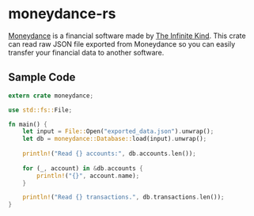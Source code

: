 # moneydance-rs

[Moneydance](http://moneydance.com/) is a financial software made by [The Infinite Kind](https://infinitekind.com/). This crate can read raw JSON file exported from Moneydance so you can easily transfer your financial data to another software.

## Sample Code

``` rust
extern crate moneydance;

use std::fs::File;

fn main() {
    let input = File::Open("exported_data.json").unwrap();
    let db = moneydance::Database::load(input).unwrap();
    
    println!("Read {} accounts:", db.accounts.len());
    
    for (_, account) in &db.accounts {
        println!("{}", account.name);
    }

    println!("Read {} transactions.", db.transactions.len());
}
```